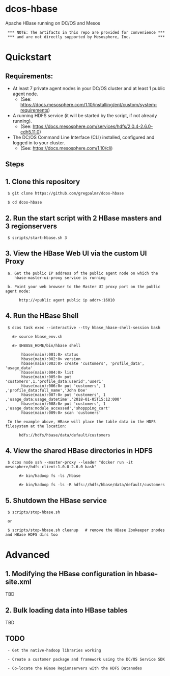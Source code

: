 # dcos-hbase
Apache HBase running on DC/OS and Mesos 

     *** NOTE: The artifacts in this repo are provided for convenience ***
     *** and are not directly supported by Mesosphere, Inc.            ***

# Quickstart

## Requirements: 
- At least 7 private agent nodes in your DC/OS cluster and at least 1 public agent node.
     - (See: https://docs.mesosphere.com/1.10/installing/ent/custom/system-requirements)
- A running HDFS service (it will be started by the script, if not already running).
     - (See: https://docs.mesosphere.com/services/hdfs/2.0.4-2.6.0-cdh5.11.0) 
- The DC/OS Command Line Interface (CLI) installed, configured and logged in to your cluster.
     - (See: https://docs.mesosphere.com/1.10/cli)

## Steps

## 1. Clone this repository

     $ git clone https://github.com/gregpalmr/dcos-hbase

     $ cd dcos-hbase

## 2. Run the start script with 2 HBase masters and 3 regionservers

     $ scripts/start-hbase.sh 3

## 3. View the HBase Web UI via the custom UI Proxy

     a. Get the public IP address of the public agent node on which the 
        hbase-master-ui-proxy service is running

     b. Point your web browser to the Master UI proxy port on the public agent node:

          http://<public agent public ip addr>:16010
        
## 4. Run the HBase Shell

     $ dcos task exec --interactive --tty hbase_hbase-shell-session bash

       #> source hbase_env.sh

       #> $HBASE_HOME/bin/hbase shell

           hbase(main):001:0> status
           hbase(main):002:0> version
           hbase(main):003:0> create 'customers', 'profile_data', 'usage_data'
           hbase(main):004:0> list
           hbase(main):005:0> put 'customers',1,'profile_data:userid','user1'
           hbase(main):006:0> put 'customers', 1 ,'profile_data:full_name','John Doe'
           hbase(main):007:0> put 'customers', 1 ,'usage_data:usage_datetime','2018-01-05T15:12:000'
           hbase(main):008:0> put 'customers', 1 ,'usage_data:module_accessed','shoppping_cart'
           hbase(main):009:0> scan 'customers'

     In the example above, HBase will place the table data in the HDFS filesystem at the location:

          hdfs://hdfs/hbase/data/default/customers

## 4. View the shared HBase directories in HDFS

     $ dcos node ssh --master-proxy --leader "docker run -it mesosphere/hdfs-client:1.0.0-2.6.0 bash"

          #> bin/hadoop fs -ls /hbase

          #> bin/hadoop fs -ls -R hdfs://hdfs/hbase/data/default/customers

## 5. Shutdown the HBase service

     $ scripts/stop-hbase.sh

     or

     $ scripts/stop-hbase.sh cleanup   # remove the HBase Zookeeper znodes and HBase HDFS dirs too


# Advanced

## 1. Modifying the HBase configuration in hbase-site.xml

TBD

## 2. Bulk loading data into HBase tables

TBD


## TODO

     - Get the native-hadoop libraries working

     - Create a customer package and framework using the DC/OS Service SDK

     - Co-locate the HBase Regionservers with the HDFS Datanodes



